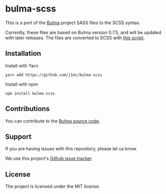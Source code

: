 # bulma-scss

This is a port of the [Bulma](https://bulma.io/) project SASS files to the
SCSS syntax.

Currently, these files are based on Bulma version 0.7.5, and will be updated
with later releases. The files are converted to SCSS with
[this script](https://gist.github.com/j1mc/ff1ff83e277b1e221761fc0c0ee3b164).

## Installation

Install with Yarn
```
yarn add https://github.com/j1mc/bulma-scss
```

Install with npm
```
npm install bulma-scss
```

## Contributions

You can contribute to the [Bulma source code](https://github.com/jgthms/bulma).

## Support

If you are having issues with this repository, please let us know.

We use this project's [Github issue tracker](https://github.com/j1mc/bulma-scss/issues).

## License

The project is licensed under the MIT license.
